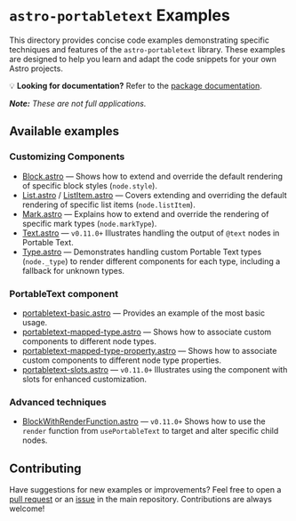 # `astro-portabletext` Examples

This directory provides concise code examples demonstrating specific techniques
and features of the `astro-portabletext` library. These examples are designed to
help you learn and adapt the code snippets for your own Astro projects.

💡 **Looking for documentation?** Refer to the [package documentation](../astro-portabletext/README.md).

_**Note:** These are not full applications._

## Available examples

### Customizing Components

- [Block.astro](Block.astro) — Shows how to extend and override the default rendering of specific block styles (`node.style`).
- [List.astro](List.astro) / [ListItem.astro](ListItem.astro) — Covers extending and overriding the default rendering of specific list items (`node.listItem`).
- [Mark.astro](Mark.astro) — Explains how to extend and override the rendering of specific mark types (`node.markType`).
- [Text.astro](Text.astro) — `v0.11.0+` Illustrates handling the output of `@text` nodes in Portable Text.
- [Type.astro](Type.astro) — Demonstrates handling custom Portable Text types (`node._type`) to render different components for each type, including a fallback for unknown types.

### PortableText component

- [portabletext-basic.astro](portabletext-basic.astro) — Provides an example of the most basic usage.
- [portabletext-mapped-type.astro](portabletext-mapped-types.astro) — Shows how to associate custom components to different node types.
- [portabletext-mapped-type-property.astro](portabletext-mapped-types.astro) — Shows how to associate custom components to different node type properties.
- [portabletext-slots.astro](portabletext-slots.astro) — `v0.11.0+` Illustrates using the component with slots for enhanced customization.

### Advanced techniques

- [BlockWithRenderFunction.astro](BlockWithRenderFunction.astro) — `v0.11.0+` Shows how to use the `render` function from `usePortableText` to target and alter specific child nodes.

## Contributing

Have suggestions for new examples or improvements? Feel free to open a [pull request](https://github.com/theisel/astro-portabletext/pulls) or an [issue](https://github.com/theisel/astro-portabletext/issues) in the main repository. Contributions are always welcome!
